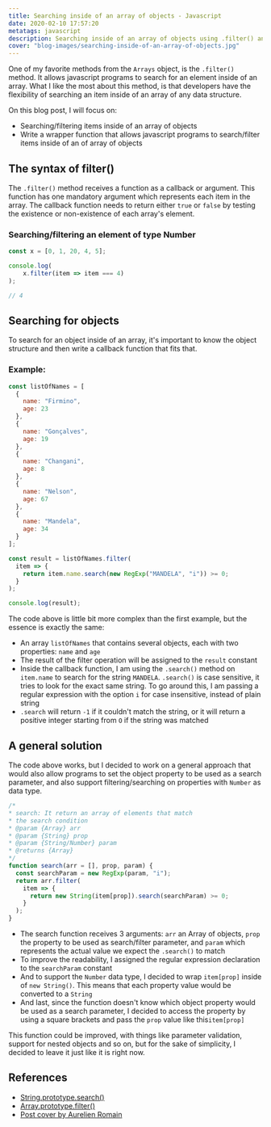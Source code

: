 ```yaml
---
title: Searching inside of an array of objects - Javascript
date: 2020-02-10 17:57:20
metatags: javascript
description: Searching inside of an array of objects using .filter() and .search() methods in Javascript.
cover: "blog-images/searching-inside-of-an-array-of-objects.jpg"
---
```


One of my favorite methods from the `Arrays` object, is the `.filter()` method. It allows javascript programs to search for an element inside of an array. What I like the most about this method, is that developers have the flexibility of searching an item inside of an array of any data structure.

On this blog post, I will focus on:

* Searching/filtering items inside of an array of objects
* Write a wrapper function that allows javascript programs to search/filter items inside of an of array of objects

## The syntax of filter()

The `.filter()` method receives a function as a callback or argument. This function has one mandatory argument which represents each item in the array. The callback function needs to return either `true` or `false` by testing the existence or non-existence of each array's element.

### Searching/filtering an element of type Number

```javascript
const x = [0, 1, 20, 4, 5];

console.log(
	x.filter(item => item === 4)
);

// 4
```

## Searching for objects

To search for an object inside of an array, it's important to know the object structure and then write a callback function that fits that.

### Example:

```javascript
const listOfNames = [
  {
    name: "Firmino",
    age: 23
  },
  {
    name: "Gonçalves",
    age: 19
  },
  {
    name: "Changani",
    age: 8
  },
  {
    name: "Nelson",
    age: 67
  },
  {
    name: "Mandela",
    age: 34
  }
];

const result = listOfNames.filter(
  item => {
    return item.name.search(new RegExp("MANDELA", "i")) >= 0;
  }
);

console.log(result);
```

The code above is little bit more complex than the first example, but the essence is exactly the same:

* An array `listOfNames` that contains several objects, each with two properties: `name` and `age`
* The result of the filter operation will be assigned to the `result` constant
* Inside the callback function, I am using the `.search()` method on `item.name` to search for the string `MANDELA`. `.search()` is case sensitive, it tries to look for the exact same string. To go around this, I am passing a regular expression with the option `i` for case insensitive, instead of plain string
* `.search` will return `-1` if it couldn't match the string, or it will return a positive integer starting from `O` if the string was matched

## A general solution

The code above works, but I decided to work on a general approach that would also allow programs to set the object property to be used as a search parameter, and also support filtering/searching on properties with `Number` as data type.

```javascript
/*
* search: It return an array of elements that match
* the search condition
* @param {Array} arr
* @param {String} prop
* @param {String/Number} param
* @returns {Array}
*/
function search(arr = [], prop, param) {
  const searchParam = new RegExp(param, "i");
  return arr.filter(
    item => {
      return new String(item[prop]).search(searchParam) >= 0;
    }
  );
}
```

* The search function receives 3 arguments: `arr` an Array of objects, `prop` the property to be used as search/filter parameter, and `param` which represents the actual value we expect the `.search()` to match
* To improve the readability, I assigned the regular expression declaration to the `searchParam` constant
* And to support the `Number` data type, I decided to wrap `item[prop]` inside of `new String()`. This means that each property value would be converted to a `String`
* And last, since the function doesn't know which object property would be used as a search parameter, I decided to access the property by using a square brackets and pass the `prop` value like this`item[prop]` 

This function could be improved, with things like parameter validation, support for nested objects and so on, but for the sake of simplicity, I decided to leave it just like it is right now. 

## References

* [String.prototype.search()](https://developer.mozilla.org/en-US/docs/Web/JavaScript/Reference/Global_Objects/String/search)
* [Array.prototype.filter()](https://developer.mozilla.org/en-US/docs/Web/JavaScript/Reference/Global_Objects/Array/filter)
* [Post cover by Aurelien Romain](https://unsplash.com/photos/ge2mkvxvS_Q)